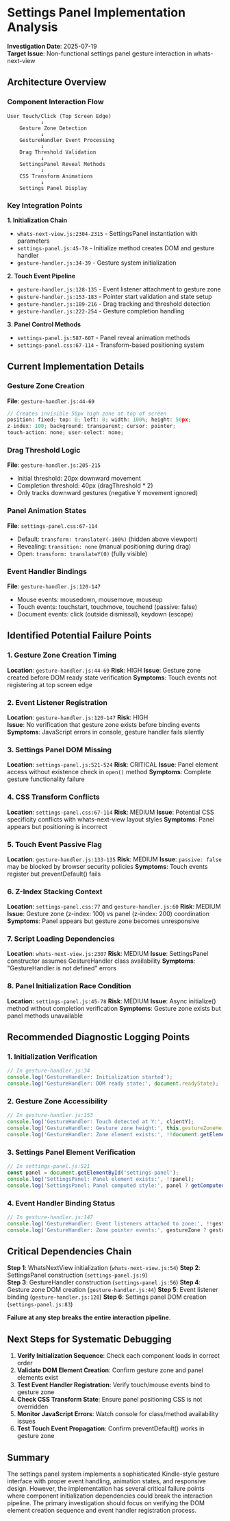 # Settings Panel Implementation Analysis
**Investigation Date**: 2025-07-19  
**Target Issue**: Non-functional settings panel gesture interaction in whats-next-view

## Architecture Overview

### Component Interaction Flow
```
User Touch/Click (Top Screen Edge)
           ↓
    Gesture Zone Detection
           ↓
    GestureHandler Event Processing
           ↓
    Drag Threshold Validation
           ↓
    SettingsPanel Reveal Methods
           ↓
    CSS Transform Animations
           ↓
    Settings Panel Display
```

### Key Integration Points

**1. Initialization Chain**
- `whats-next-view.js:2304-2315` - SettingsPanel instantiation with parameters
- `settings-panel.js:45-78` - Initialize method creates DOM and gesture handler
- `gesture-handler.js:34-39` - Gesture system initialization

**2. Touch Event Pipeline**
- `gesture-handler.js:128-135` - Event listener attachment to gesture zone
- `gesture-handler.js:153-183` - Pointer start validation and state setup
- `gesture-handler.js:189-216` - Drag tracking and threshold detection
- `gesture-handler.js:222-254` - Gesture completion handling

**3. Panel Control Methods**
- `settings-panel.js:587-607` - Panel reveal animation methods
- `settings-panel.css:67-114` - Transform-based positioning system

## Current Implementation Details

### Gesture Zone Creation
**File**: `gesture-handler.js:44-69`
```javascript
// Creates invisible 50px high zone at top of screen
position: fixed; top: 0; left: 0; width: 100%; height: 50px;
z-index: 100; background: transparent; cursor: pointer;
touch-action: none; user-select: none;
```

### Drag Threshold Logic
**File**: `gesture-handler.js:205-215`
- Initial threshold: 20px downward movement
- Completion threshold: 40px (dragThreshold * 2)
- Only tracks downward gestures (negative Y movement ignored)

### Panel Animation States
**File**: `settings-panel.css:67-114`
- Default: `transform: translateY(-100%)` (hidden above viewport)
- Revealing: `transition: none` (manual positioning during drag)
- Open: `transform: translateY(0)` (fully visible)

### Event Handler Bindings
**File**: `gesture-handler.js:120-147`
- Mouse events: mousedown, mousemove, mouseup
- Touch events: touchstart, touchmove, touchend (passive: false)
- Document events: click (outside dismissal), keydown (escape)

## Identified Potential Failure Points

### 1. **Gesture Zone Creation Timing**
**Location**: `gesture-handler.js:44-69`
**Risk**: HIGH
**Issue**: Gesture zone created before DOM ready state verification
**Symptoms**: Touch events not registering at top screen edge

### 2. **Event Listener Registration**
**Location**: `gesture-handler.js:120-147`
**Risk**: HIGH  
**Issue**: No verification that gesture zone exists before binding events
**Symptoms**: JavaScript errors in console, gesture handler fails silently

### 3. **Settings Panel DOM Missing**
**Location**: `settings-panel.js:521-524`
**Risk**: CRITICAL
**Issue**: Panel element access without existence check in `open()` method
**Symptoms**: Complete gesture functionality failure

### 4. **CSS Transform Conflicts**
**Location**: `settings-panel.css:67-114`
**Risk**: MEDIUM
**Issue**: Potential CSS specificity conflicts with whats-next-view layout styles
**Symptoms**: Panel appears but positioning is incorrect

### 5. **Touch Event Passive Flag**
**Location**: `gesture-handler.js:133-135`
**Risk**: MEDIUM
**Issue**: `passive: false` may be blocked by browser security policies
**Symptoms**: Touch events register but preventDefault() fails

### 6. **Z-Index Stacking Context**
**Location**: `settings-panel.css:77` and `gesture-handler.js:60`
**Risk**: MEDIUM
**Issue**: Gesture zone (z-index: 100) vs panel (z-index: 200) coordination
**Symptoms**: Panel appears but gesture zone becomes unresponsive

### 7. **Script Loading Dependencies**
**Location**: `whats-next-view.js:2307`
**Risk**: MEDIUM
**Issue**: SettingsPanel constructor assumes GestureHandler class availability
**Symptoms**: "GestureHandler is not defined" errors

### 8. **Panel Initialization Race Condition**
**Location**: `settings-panel.js:45-78`
**Risk**: MEDIUM
**Issue**: Async initialize() method without completion verification
**Symptoms**: Gesture zone exists but panel methods unavailable

## Recommended Diagnostic Logging Points

### 1. Initialization Verification
```javascript
// In gesture-handler.js:34
console.log('GestureHandler: Initialization started');
console.log('GestureHandler: DOM ready state:', document.readyState);
```

### 2. Gesture Zone Accessibility
```javascript  
// In gesture-handler.js:153
console.log('GestureHandler: Touch detected at Y:', clientY);
console.log('GestureHandler: Gesture zone height:', this.gestureZoneHeight);
console.log('GestureHandler: Zone element exists:', !!document.getElementById('settings-gesture-zone'));
```

### 3. Settings Panel Element Verification
```javascript
// In settings-panel.js:521
const panel = document.getElementById('settings-panel');
console.log('SettingsPanel: Panel element exists:', !!panel);
console.log('SettingsPanel: Panel computed style:', panel ? getComputedStyle(panel).transform : 'N/A');
```

### 4. Event Handler Binding Status
```javascript
// In gesture-handler.js:147
console.log('GestureHandler: Event listeners attached to zone:', !!gestureZone);
console.log('GestureHandler: Zone pointer events:', gestureZone ? gestureZone.style.pointerEvents : 'N/A');
```

## Critical Dependencies Chain

**Step 1**: WhatsNextView initialization (`whats-next-view.js:54`)
**Step 2**: SettingsPanel construction (`settings-panel.js:9`)  
**Step 3**: GestureHandler construction (`settings-panel.js:56`)
**Step 4**: Gesture zone DOM creation (`gesture-handler.js:44`)
**Step 5**: Event listener binding (`gesture-handler.js:120`)
**Step 6**: Settings panel DOM creation (`settings-panel.js:83`)

**Failure at any step breaks the entire interaction pipeline.**

## Next Steps for Systematic Debugging

1. **Verify Initialization Sequence**: Check each component loads in correct order
2. **Validate DOM Element Creation**: Confirm gesture zone and panel elements exist
3. **Test Event Handler Registration**: Verify touch/mouse events bind to gesture zone
4. **Check CSS Transform State**: Ensure panel positioning CSS is not overridden
5. **Monitor JavaScript Errors**: Watch console for class/method availability issues
6. **Test Touch Event Propagation**: Confirm preventDefault() works in gesture zone

## Summary

The settings panel system implements a sophisticated Kindle-style gesture interface with proper event handling, animation states, and responsive design. However, the implementation has several critical failure points where component initialization dependencies could break the interaction pipeline. The primary investigation should focus on verifying the DOM element creation sequence and event handler registration process.